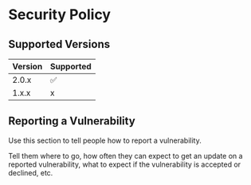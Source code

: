 # Security Policy

## Supported Versions

| Version | Supported          |
| ------- | ------------------ |
| 2.0.x   | :white_check_mark: |
| 1.x.x   | x                  |

## Reporting a Vulnerability

Use this section to tell people how to report a vulnerability.

Tell them where to go, how often they can expect to get an update on a
reported vulnerability, what to expect if the vulnerability is accepted or
declined, etc.
